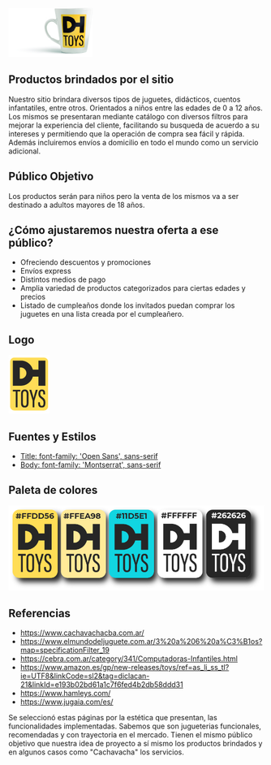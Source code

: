 
<!--[![DHToys](https://raw.githubusercontent.com/0220CBFSNCN01ARCO/grupo_7_DH-Toys/master/img/logo.png)](https://google.com)-->  
[![DHToys](https://raw.githubusercontent.com/0220CBFSNCN01ARCO/grupo_7_DH-Toys/master/img/tazaRegalo.jpg)](https://google.com)

## Productos brindados por el sitio
Nuestro sitio brindara diversos tipos de juguetes, didácticos, cuentos infantatiles, entre otros. Orientados a niños entre las edades de 0 a 12 años. Los mismos se presentaran mediante catálogo con diversos filtros  para mejorar la experiencia del cliente, facilitando su busqueda de acuerdo a su intereses y permitiendo que la operación de compra sea fácil y rápida. Además incluiremos envíos a domicilio en todo el mundo como un servicio adicional.

## Público Objetivo
Los productos serán para niños pero la venta de los mismos va a ser destinado a adultos mayores de 18 años.

## ¿Cómo ajustaremos nuestra oferta a ese público?
 - Ofreciendo descuentos y promociones
 - Envíos express
 - Distintos medios de pago
 - Amplia variedad de productos categorizados para ciertas edades y precios
 - Listado de cumpleaños donde los invitados puedan comprar los juguetes en una lista creada por el cumpleañero.

## Logo
[![DHToys](https://raw.githubusercontent.com/0220CBFSNCN01ARCO/grupo_7_DH-Toys/master/img/logo.jpg)](https://google.com)

## Fuentes y Estilos
<link href="https://fonts.googleapis.com/css2?family=Montserrat&family=Open+Sans&display=swap" rel="stylesheet">

- [Title: font-family: 'Open Sans', sans-serif](https://fonts.google.com/specimen/Open+Sans?query=open+sans&category=Sans+Serif)
- [Body: font-family: 'Montserrat', sans-serif](https://fonts.google.com/specimen/Montserrat?query=montserrat)

## Paleta de colores

![Paleta de Colores](https://raw.githubusercontent.com/0220CBFSNCN01ARCO/grupo_7_DH-Toys/master/img/paletaDeColores.png)


## Referencias
- https://www.cachavachacba.com.ar/
- https://www.elmundodeljuguete.com.ar/3%20a%206%20a%C3%B1os?map=specificationFilter_19
- https://cebra.com.ar/category/341/Computadoras-Infantiles.html
- https://www.amazon.es/gp/new-releases/toys/ref=as_li_ss_tl?ie=UTF8&linkCode=sl2&tag=diclacan-21&linkId=e193b02bd61a1c7f6fed4b2db58ddd31
- https://www.hamleys.com/
- https://www.jugaia.com/es/

Se seleccionó estas páginas por la estética que presentan, las funcionalidades implementadas. Sabemos que son jugueterias funcionales, recomendadas y con trayectoria en el mercado. Tienen el mismo público objetivo que nuestra idea de proyecto a sí mismo los productos brindados y en algunos casos como "Cachavacha" los servicios.